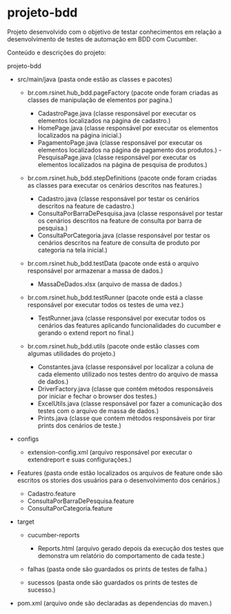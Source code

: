 # projeto-bdd
Projeto desenvolvido com o objetivo de testar conhecimentos em relação a desenvolvimento de testes de automação em BDD com Cucumber.

Conteúdo e descrições do projeto:

projeto-bdd

  - src/main/java (pasta onde estão as classes e pacotes)

    - br.com.rsinet.hub_bdd.pageFactory (pacote onde foram criadas as classes de manipulação de elementos por pagina.)
      - CadastroPage.java (classe responsável por executar os elementos localizados na página de cadastro.)
      - HomePage.java (classe responsável por executar os elementos localizados na página inicial.)
      - PagamentoPage.java (classe responsável por executar os elementos localizados na página de pagamento dos produtos.) -      PesquisaPage.java (classe responsável por executar os elementos localizados na página de pesquisa de produtos.)
    
    - br.com.rsinet.hub_bdd.stepDefinitions (pacote onde foram criadas as classes para executar os cenários descritos nas features.)
      - Cadastro.java (classe responsável por testar os cenários descritos na feature de cadastro.)
      - ConsultaPorBarraDePesquisa.java (classe responsável por testar os cenários descritos na feature de consulta por barra de pesquisa.)
      - ConsultaPorCategoria.java (classe responsável por testar os cenários descritos na feature de consulta de produto por categoria na tela inicial.)
      
    - br.com.rsinet.hub_bdd.testData (pacote onde está o arquivo responsável por armazenar a massa de dados.)
      - MassaDeDados.xlsx (arquivo de massa de dados.)
      
    - br.com.rsinet.hub_bdd.testRunner (pacote onde está a classe responsável por executar todos os testes de uma vez.)
      - TestRunner.java (classe responsável por executar todos os cenários das features aplicando funcionalidades do cucumber e gerando o extend report no final.)
    
    - br.com.rsinet.hub_bdd.utils (pacote onde estão classes com algumas utilidades do projeto.)
      - Constantes.java (classe responsável por localizar a coluna de cada elemento utilizado nos testes dentro do arquivo de massa de dados.)
      - DriverFactory.java (classe que contém métodos responsáveis por iniciar e fechar o browser dos testes.)
      - ExcelUtils.java (classe responsável por fazer a comunicação dos testes com o arquivo de massa de dados.)
      - Prints.java (classe que contem métodos responsáveis por tirar prints dos cenários de teste.)
  
  - configs
    - extension-config.xml (arquivo responsável por executar o extendreport e suas configurações.)
    
  - Features (pasta onde estão localizados os arquivos de feature onde são escritos os stories dos usuários para o desenvolvimento dos cenários.)
    - Cadastro.feature
    - ConsultaPorBarraDePesquisa.feature
    - ConsultaPorCategoria.feature
  
  - target
    - cucumber-reports
      - Reports.html (arquivo gerado depois da execução dos testes que demonstra um relatório do comportamento de cada teste.)
      
    - falhas (pasta onde são guardados os prints de testes de falha.)
    - sucessos (pasta onde são guardados os prints de testes de sucesso.)
    
  - pom.xml (arquivo onde são declaradas as dependencias do maven.)
